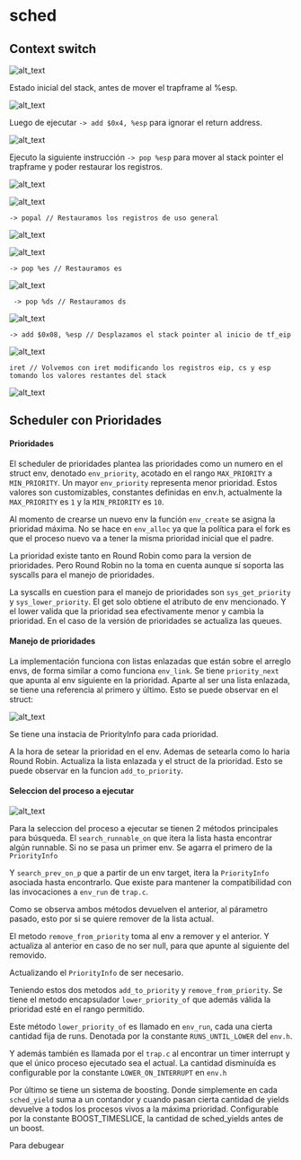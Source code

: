 # sched

## Context switch

![alt_text](informe_imagenes/context_switch_code.png "code")

Estado inicial del stack, antes de mover el trapframe al %esp.

![alt_text](informe_imagenes/context_switch_start_stack.png "stack inicial")

Luego de ejecutar `-> add $0x4, %esp` para ignorar el return address.

![alt_text](informe_imagenes/context_switch_stack_after_first_add.png "first instruction")

Ejecuto la siguiente instrucción  `-> pop %esp` para mover al stack pointer el trapframe y poder restaurar los registros.

![alt_text](informe_imagenes/context_switch_registers_after_pop_esp.png "registers_pop_esp")

![alt_text](informe_imagenes/context_switch_stack_after_pop_esp.png "pop_esp")

`-> popal // Restauramos los registros de uso general`

![alt_text](informe_imagenes/context_switch_registers_after_popal.png "registers_popal")

![alt_text](informe_imagenes/context_switch_stack_after_popal.png "stack_popal")

`-> pop %es // Restauramos es`

![alt_text](informe_imagenes/context_switch_stack_after_pop_es.png "pop_es")

` -> pop %ds // Restauramos ds`

![alt_text](informe_imagenes/context_switch_stack_after_pop_ds.png "pop_ds")

`-> add $0x08, %esp // Desplazamos el stack pointer al inicio de tf_eip`

![alt_text](informe_imagenes/context_switch_stack_after_final_add.png "last instruction")

`iret // Volvemos con iret modificando los registros eip, cs y esp tomando los valores restantes del stack `

![alt_text](informe_imagenes/context_switch_registers_after_iret.png "after_iret")




## Scheduler con Prioridades

#### Prioridades

El scheduler de prioridades plantea las prioridades como un numero en el struct env, denotado `env_priority`, acotado en el rango `MAX_PRIORITY` a `MIN_PRIORITY`. Un mayor `env_priority` representa menor prioridad.
Estos valores son customizables, constantes definidas en env.h, actualmente la `MAX_PRIORITY` es `1` y la `MIN_PRIORITY` es `10`. 

Al momento de crearse un nuevo env la función `env_create` se asigna la prioridad máxima. 
No se hace en `env_alloc` ya que la política para el fork es que el proceso nuevo va a tener la misma prioridad inicial que el padre. 

La prioridad existe tanto en Round Robin como para la version de prioridades. Pero Round Robin no la toma en cuenta aunque sí soporta las syscalls para el manejo de prioridades.

La syscalls en cuestion para el manejo de prioridades son `sys_get_priority` y `sys_lower_priority`. El get solo obtiene el atributo de env mencionado. Y el lower valida que la prioridad sea efectivamente menor y cambia la prioridad. En el caso de la versión de prioridades se actualiza las queues.

#### Manejo de prioridades

La implementación funciona con listas enlazadas que están sobre el arreglo envs, de forma similar a como funciona `env_link`. Se tiene `priority_next` que apunta al env siguiente en la prioridad. Aparte al ser una lista enlazada, se tiene una referencia al primero y último. Esto se puede observar en el struct:

![alt_text](informe_imagenes/priority_info.png "struct PriorityInfo")

Se tiene una instacia de PriorityInfo para cada prioridad. 

A la hora de setear la prioridad en el env. Ademas de setearla como lo haria Round Robin. Actualiza la lista enlazada y el struct de la prioridad. Esto se puede observar en la funcion `add_to_priority`.


#### Seleccion del proceso a ejecutar
![alt_text](informe_imagenes/priority_methods.png "priority methods")

Para la seleccion del proceso a ejecutar se tienen 2 métodos principales para búsqueda.
El `search_runnable_on` que itera la lista hasta encontrar algún runnable. 
Si no se pasa un primer env. Se agarra el primero de la `PriorityInfo`

Y `search_prev_on_p` que a partir de un env target, itera la `PriorityInfo` asociada hasta encontrarlo.
Que existe para mantener la compatibilidad con las invocaciones a `env_run` de `trap.c`.

Como se observa ambos métodos devuelven el anterior, al párametro pasado, esto por si se quiere remover de la lista actual.

El metodo `remove_from_priority` toma al env a remover y el anterior. Y actualiza al anterior en caso de no ser null, para que apunte al siguiente del removido.

Actualizando el `PriorityInfo` de ser necesario.


Teniendo estos dos metodos `add_to_priority` y `remove_from_priority`. Se tiene el metodo encapsulador `lower_priority_of` que además válida la prioridad esté en el rango permitido.

Este método `lower_priority_of` es llamado en `env_run`, cada una cierta cantidad fija de runs. Denotada por la constante `RUNS_UNTIL_LOWER` del `env.h`.

Y además también es llamada por el `trap.c` al encontrar un timer interrupt y que el único proceso ejecutado sea el actual.
La cantidad disminuída es configurable por la constante `LOWER_ON_INTERRUPT` en `env.h`

Por último se tiene un sistema de boosting. Donde simplemente en cada `sched_yield` suma a un contandor y cuando pasan cierta cantidad de yields devuelve a todos los procesos vivos a la máxima prioridad. 
Configurable por la constante BOOST_TIMESLICE, la cantidad de sched_yields antes de un boost.



Para debugear 